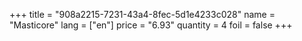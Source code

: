 +++
title = "908a2215-7231-43a4-8fec-5d1e4233c028"
name = "Masticore"
lang = ["en"]
price = "6.93"
quantity = 4
foil = false
+++

